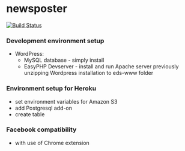 # newsposter 

[![Build Status](https://travis-ci.org/marekjeszka/newsposter.svg?branch=master)](https://travis-ci.org/marekjeszka/newsposter)

### Development environment setup

- WordPress:
  * MySQL database - simply install
  * EasyPHP Devserver - install and run Apache server previously unzipping Wordpress installation to eds-www folder

### Environment setup for Heroku
  * set environment variables for Amazon S3
  * add Postgresql add-on
  * create table

### Facebook compatibility
  * with use of Chrome extension
